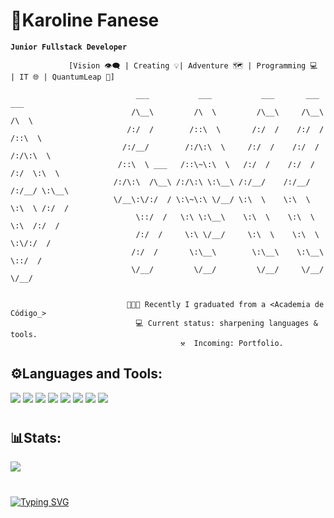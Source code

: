 # 🧩Karoline Fanese 

**`Junior Fullstack Developer`**

                 [Vision 👁️‍🗨️ | Creating 💡| Adventure 🗺️ | Programming 💻 | IT 🌐 | QuantumLeap 🎯]

                                ___           ___           ___       ___       ___     
                               /\__\         /\  \         /\__\     /\__\     /\  \ 
                              /:/  /        /::\  \       /:/  /    /:/  /    /::\  \   
                             /:/__/        /:/\:\  \     /:/  /    /:/  /    /:/\:\  \
                            /::\  \ ___   /::\~\:\  \   /:/  /    /:/  /    /:/  \:\  \
                           /:/\:\  /\__\ /:/\:\ \:\__\ /:/__/    /:/__/    /:/__/ \:\__\
                           \/__\:\/:/  / \:\~\:\ \/__/ \:\  \    \:\  \    \:\  \ /:/  /
                                \::/  /   \:\ \:\__\    \:\  \    \:\  \    \:\  /:/  / 
                                /:/  /     \:\ \/__/     \:\  \    \:\  \    \:\/:/  /
                               /:/  /       \:\__\        \:\__\    \:\__\    \::/  /    
                               \/__/         \/__/         \/__/     \/__/     \/__/ 
 

                              👩🏾‍🎓 Recently I graduated from a <Academia de Código_>
                                💻 Current status: sharpening languages & tools.
                                          ⚒️  Incoming: Portfolio.
                        
## ⚙️Languages and Tools:

![](https://img.shields.io/badge/HTML5-black?style=for-the-badge&logo=html5&logoColor=orange)
![](https://img.shields.io/badge/CSS3-black?style=for-the-badge&logo=css3&logoColor=blue)
![](https://img.shields.io/badge/JavaScript-black?style=for-the-badge&logo=javascript&logoColor=yellow)
![](https://img.shields.io/badge/Java-black?style=for-the-badge&logo=openjdk&logoColor=brown)
![](https://img.shields.io/badge/Spring-black?style=for-the-badge&logo=spring&logoColor=green)
![](https://img.shields.io/badge/GIT-black?style=for-the-badge&logo=git&logoColor=orang)
![](https://img.shields.io/badge/Visual_Studio_Code-black?style=for-the-badge&logo=visual%15studio%15code&logoColor=white)
![](https://img.shields.io/badge/IntelliJ_IDEA-000000.svg?style=for-the-badge&logo=intellij-idea&logoColor=violet)

#

## 📊Stats:

![](https://github-readme-stats.vercel.app/api?username=iFanese&show_icons=true&theme=merko)

#
<a href="https://git.io/typing-svg"><img src="https://readme-typing-svg.demolab.com?font=Fira+Code&pause=1000&color=72F70F&background=000000&center=true&vCenter=true&width=430&height=40&lines=%22I+can+only+show+you+the+door%2C;you're+the+one+that+;has+to+walk+through+it%22;-+Morpheus+(The+Matrix)+." alt="Typing SVG" /></a>
